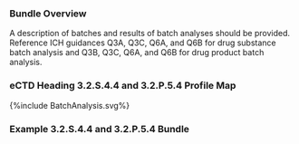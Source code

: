 ### Bundle Overview
A description of batches and results of batch analyses should be provided.  
Reference ICH guidances Q3A, Q3C, Q6A, and Q6B for drug substance batch analysis and  Q3B, Q3C, Q6A, and Q6B for drug product batch analysis.

### eCTD Heading 3.2.S.4.4 and 3.2.P.5.4 Profile Map
<div style="width: 1200px;">{%include BatchAnalysis.svg%}</div>

### Example 3.2.S.4.4 and 3.2.P.5.4 Bundle